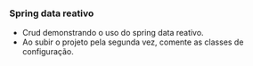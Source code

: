 ### Spring data reativo

- Crud demonstrando o uso do spring data reativo.
- Ao subir o projeto pela segunda vez, comente as classes de configuração.
